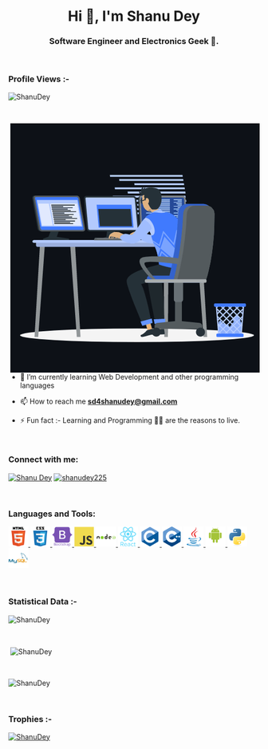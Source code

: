 <h1 align="center">Hi 👋, I'm Shanu Dey</h1>
<h3 align="center">Software Engineer and Electronics Geek 🌟.</h3>

<br>

<p align="right">
<h3>Profile Views :-</h3> <img
     src="https://komarev.com/ghpvc/?username=ShanuDey&label=Profile%20views&color=0e75b6&style=flat" alt="ShanuDey" />
</p>

<br>

<p><img align="right" src="https://github.com/ShanuDey/ShanuDey/blob/master/animation_500_kxa883sd.gif"
          alt="ShanuDey" /></p>

- 🌱 I’m currently learning Web Development and other programming languages

- 📫 How to reach me **sd4shanudey@gmail.com**

- ⚡ Fun fact :- Learning and Programming 👨‍💻 are the reasons to live.

<br>

<h3 align="left">Connect with me:</h3>
<p align="left">
     <a href="https://www.linkedin.com/in/ShanuDey/" target="blank"><img align="center"
               src="https://raw.githubusercontent.com/rahuldkjain/github-profile-readme-generator/master/src/images/icons/Social/linked-in-alt.svg"
               alt="Shanu Dey" height="30" width="40" /></a>
     <a href="https://www.hackerrank.com/shanudey225" target="blank"><img align="center"
               src="https://raw.githubusercontent.com/rahuldkjain/github-profile-readme-generator/master/src/images/icons/Social/hackerrank.svg"
               alt="shanudey225" height="30" width="40" /></a>
</p>

<br>

<h3 align="left">Languages and Tools:</h3>
<p align="left">
     <a href="https://www.w3.org/html/" target="_blank" rel="noreferrer"> <img
               src="https://raw.githubusercontent.com/devicons/devicon/master/icons/html5/html5-original-wordmark.svg"
               alt="html5" width="40" height="40" /> </a>
     <a href="https://www.w3schools.com/css/" target="_blank" rel="noreferrer"> <img
               src="https://raw.githubusercontent.com/devicons/devicon/master/icons/css3/css3-original-wordmark.svg"
               alt="css3" width="40" height="40" /> </a>
     <a href="https://getbootstrap.com" target="_blank" rel="noreferrer">
          <img src="https://raw.githubusercontent.com/devicons/devicon/master/icons/bootstrap/bootstrap-plain-wordmark.svg"
               alt="bootstrap" width="40" height="40" /> </a>
     <a href="https://developer.mozilla.org/en-US/docs/Web/JavaScript" target="_blank" rel="noreferrer"> <img
               src="https://raw.githubusercontent.com/devicons/devicon/master/icons/javascript/javascript-original.svg"
               alt="javascript" width="40" height="40" /> </a>
     <a href="https://nodejs.org" target="_blank" rel="noreferrer"> <img
               src="https://raw.githubusercontent.com/devicons/devicon/master/icons/nodejs/nodejs-original-wordmark.svg"
               alt="nodejs" width="40" height="40" /> </a>
     <a href="https://reactjs.org/" target="_blank" rel="noreferrer"> <img
               src="https://raw.githubusercontent.com/devicons/devicon/master/icons/react/react-original-wordmark.svg"
               alt="react" width="40" height="40" /> </a>
     <a href="https://www.cprogramming.com/" target="_blank" rel="noreferrer"> <img
               src="https://raw.githubusercontent.com/devicons/devicon/master/icons/c/c-original.svg" alt="c" width="40"
               height="40" /> </a>
     <a href="https://www.w3schools.com/cpp/" target="_blank" rel="noreferrer">
          <img src="https://raw.githubusercontent.com/devicons/devicon/master/icons/cplusplus/cplusplus-original.svg"
               alt="cplusplus" width="40" height="40" /> </a>
     <a href="https://www.java.com" target="_blank" rel="noreferrer"> <img
               src="https://raw.githubusercontent.com/devicons/devicon/master/icons/java/java-original.svg" alt="java"
               width="40" height="40" /> </a>
     <a href="https://developer.android.com" target="_blank" rel="noreferrer"> <img
               src="https://raw.githubusercontent.com/devicons/devicon/master/icons/android/android-original-wordmark.svg"
               alt="android" width="40" height="40" /> </a>
     <a href="https://www.python.org" target="_blank" rel="noreferrer"> <img
               src="https://raw.githubusercontent.com/devicons/devicon/master/icons/python/python-original.svg"
               alt="python" width="40" height="40" /> </a>
     <a href="https://www.mysql.com/" target="_blank" rel="noreferrer"> <img
               src="https://raw.githubusercontent.com/devicons/devicon/master/icons/mysql/mysql-original-wordmark.svg"
               alt="mysql" width="40" height="40" /> </a>
</p>

<br>

<h3>Statistical Data :-</h3>
<p><img align="center"
          src="https://github-readme-stats.vercel.app/api/top-langs?username=ShanuDey&show_icons=true&locale=en&bg_color=0d1117&text_color=ffffff&layout=compact"
          alt="ShanuDey" bg_color=#808080 /></p>

<br>

<p>&nbsp;<img align="center"
          src="https://github-readme-stats.vercel.app/api?username=ShanuDey&show_icons=true&locale=en&bg_color=0d1117&text_color=ffffff"
          alt="ShanuDey" /></p>

<br>

<p><img align="center"
          src="https://github-readme-streak-stats.herokuapp.com/?user=ShanuDey&theme=dark&background=0d1117&date_format=M%20j%5B%2C%20Y%5D"
          alt="ShanuDey" /></p>

<br>
<h3>Trophies :-</h3>
<p align="left"> <a href="https://github.com/ryo-ma/github-profile-trophy"><img
               src="https://github-profile-trophy.vercel.app/?username=ShanuDey&bg_color=0d1117&text_color=ffffff&rank=AA,AAA,S,SS,SSS,SECRET"
               alt="ShanuDey" /></a> </p>
